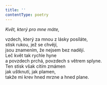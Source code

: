 ```yaml
---
title: ''
contentType: poetry
---
```


<section>

_Květ, který pro mne máte,_

vzdech, který za mnou z lásky posíláte,  
stisk rukou, jež se chvějí,  
jsou znamením, že nejsem bez nadějí.  
Leč květ tak rychle hyne  
a povzdech prchá, povzdech s větrem splyne.  
Ten stisk však cítím zmámen  
jak uštknutí, jak plamen,  
takže mi krev hned mrzne a hned plane.

</section>
